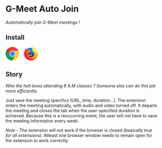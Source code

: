 # G-Meet Auto Join
_Automatically join G-Meet meetings !_

## Install
<img src="./images/chrome.png" style="width:45px;">&nbsp;&nbsp;&nbsp;&nbsp;<img src="./images/firefox.png" style="width:45px;">

## Story
_Who the hell loves attending 8 A.M classes ? Someone else can do this job more efficiently._

Just save the meeting specifics (URL, time, duration...). The extension enters the meeting automatically, with audio and video turned off. It departs the meeting and closes the tab when the user-specified duration is achieved. Because this is a reoccurring event, the user will not have to save the meeting information every week.

_Note_ - The extension will not work if the browser is closed (_basically true for all extensions_). Atleast one browser window needs to remain open for the extension to work correctly.